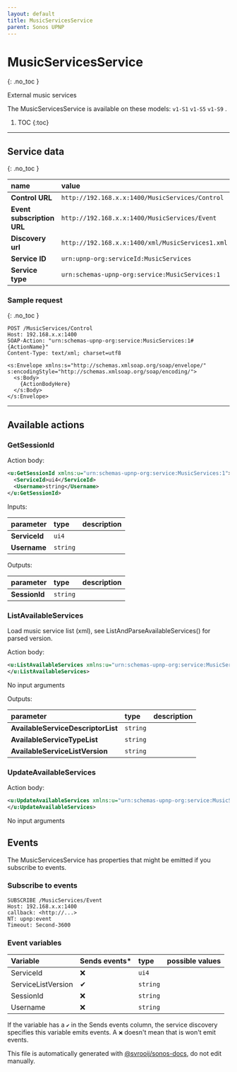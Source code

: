 ```yaml
---
layout: default
title: MusicServicesService
parent: Sonos UPNP
---
```

# MusicServicesService
{: .no_toc }

External music services

The MusicServicesService is available on these models: `v1-S1` `v1-S5` `v1-S9` .

1. TOC
{:toc}

---


## Service data
{: .no_toc }

| name | value |
|:-----|:------|
| **Control URL** | `http://192.168.x.x:1400/MusicServices/Control` |
| **Event subscription URL** | `http://192.168.x.x:1400/MusicServices/Event` |
| **Discovery url** | `http://192.168.x.x:1400/xml/MusicServices1.xml` |
| **Service ID** | `urn:upnp-org:serviceId:MusicServices` |
| **Service type** | `urn:schemas-upnp-org:service:MusicServices:1` |

### Sample request
{: .no_toc }

```http
POST /MusicServices/Control
Host: 192.168.x.x:1400
SOAP-Action: "urn:schemas-upnp-org:service:MusicServices:1#{ActionName}"
Content-Type: text/xml; charset=utf8

<s:Envelope xmlns:s="http://schemas.xmlsoap.org/soap/envelope/" s:encodingStyle="http://schemas.xmlsoap.org/soap/encoding/">
  <s:Body>
    {ActionBodyHere}
  </s:Body>
</s:Envelope>
```

---

## Available actions

### GetSessionId

Action body:

```xml
<u:GetSessionId xmlns:u="urn:schemas-upnp-org:service:MusicServices:1">
  <ServiceId>ui4</ServiceId>
  <Username>string</Username>
</u:GetSessionId>
```


Inputs:

| parameter | type | description |
|:----------|:-----|:------------|
| **ServiceId** | `ui4` |  |
| **Username** | `string` |  |

Outputs:

| parameter | type | description |
|:----------|:-----|:------------|
| **SessionId** | `string` |  |

### ListAvailableServices

Load music service list (xml), see ListAndParseAvailableServices() for parsed version.

Action body:

```xml
<u:ListAvailableServices xmlns:u="urn:schemas-upnp-org:service:MusicServices:1">
</u:ListAvailableServices>
```


No input arguments

Outputs:

| parameter | type | description |
|:----------|:-----|:------------|
| **AvailableServiceDescriptorList** | `string` |  |
| **AvailableServiceTypeList** | `string` |  |
| **AvailableServiceListVersion** | `string` |  |

### UpdateAvailableServices

Action body:

```xml
<u:UpdateAvailableServices xmlns:u="urn:schemas-upnp-org:service:MusicServices:1">
</u:UpdateAvailableServices>
```


No input arguments

## Events

The MusicServicesService has properties that might be emitted if you subscribe to events.

### Subscribe to events

```http
SUBSCRIBE /MusicServices/Event
Host: 192.168.x.x:1400
callback: <http://...>
NT: upnp:event
Timeout: Second-3600
```

### Event variables

| Variable | Sends events* | type | possible values |
|:---------|:-------------|:-----|:----------------|
| ServiceId | ❌ | `ui4` |  | 
| ServiceListVersion | ✔ | `string` |  | 
| SessionId | ❌ | `string` |  | 
| Username | ❌ | `string` |  | 

If the variable has a `✔` in the Sends events column, the service discovery specifies this variable emits events. A `❌` doesn't mean that is won't emit events.

This file is automatically generated with [@svrooij/sonos-docs](https://github.com/svrooij/sonos-api-docs/tree/main/generator/sonos-docs), do not edit manually.
